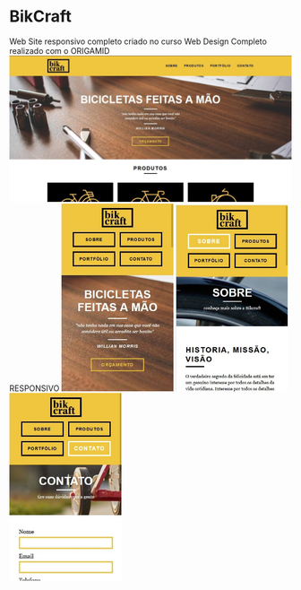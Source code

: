 # BikCraft
Web Site responsivo completo criado no curso Web Design Completo realizado com o ORIGAMID
<img src="https://github.com/luizjxcoder/BikCraft/blob/master/img/SharedScreenshot.jpg"/>RESPONSIVO
<img src="https://github.com/luizjxcoder/BikCraft/blob/master/img/SharedScreenshot2.jpg" width="200"/>
<img src="https://github.com/luizjxcoder/BikCraft/blob/master/img/SharedScreenshot3.jpg" width="200"/>
<img src="https://github.com/luizjxcoder/BikCraft/blob/master/img/SharedScreenshot4.jpg" width="200"/>
